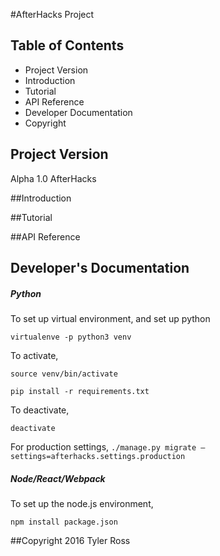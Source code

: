 #AfterHacks Project

## Table of Contents

 * Project Version
 * Introduction
 * Tutorial
 * API Reference
 * Developer Documentation
 * Copyright 
 

## Project Version
Alpha 1.0 AfterHacks

##Introduction


##Tutorial




##API Reference






## Developer's Documentation

##### Python

To set up virtual environment, and set up python

`virtualenve -p python3 venv`

To activate, 

`source venv/bin/activate`

`pip install -r requirements.txt`

To deactivate,

`deactivate`

For production settings,
`./manage.py migrate —settings=afterhacks.settings.production`

##### Node/React/Webpack
To set up the node.js environment, 

`npm install package.json`





##Copyright
2016 Tyler Ross
